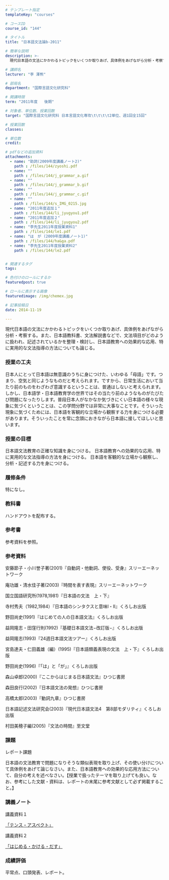 ```yaml
---
# テンプレート指定
templateKey: "courses"

# コースID
course_id: "144"

# タイトル
title: "日本語文法論b-2011"

# 簡単な説明
description: >-
  現代日本語の文法にかかわるトピックをいくつか取りあげ、具体例をあげながら分析・考察する。また、日本語教科書、文法解説書などで、文法項目がどのように扱われ、記述されているかを整理・検討し、日本語教育への...

# 講師名
lecturer: "李 澤熊"

# 部局名
department: "国際言語文化研究科"

# 開講時限
term: "2011年度	後期"

# 対象者、単位数、授業回数
target: "国際言語文化研究科 日本言語文化専攻\t\t\t\t2単位、週1回全15回"

# 授業回数
classes: 

# 単位数
credit: 

# pdfなどの追加資料
attachments: 
  - name: "助詞(2009年度講義ノート2)" 
    path : /files/144/zyoshi.pdf
  - name: "" 
    path : /files/144/j_grammar_a.gif
  - name: "" 
    path : /files/144/j_grammar_b.gif
  - name: "" 
    path : /files/144/j_grammar_c.gif
  - name: "" 
    path : /files/144/s_IMG_0215.jpg
  - name: "2011年度追加１" 
    path : /files/144/li_jyugyou1.pdf
  - name: "2011年度追加２" 
    path : /files/144/li_jyugyou2.pdf
  - name: "李先生2011年度授業資料1" 
    path : /files/144/le1.pdf
  - name: "は　が (2009年度講義ノート1)" 
    path : /files/144/ha&ga.pdf
  - name: "李先生2011年度授業資料2" 
    path : /files/144/le2.pdf


# 関連するタグ
tags:

# 色付けのロールにするか
featuredpost: true

# ロールに表示する画像
featuredimage: /img/chemex.jpg

# 記事投稿日
date: 2014-11-19

---
```

現代日本語の文法にかかわるトピックをいくつか取りあげ、具体例をあげながら分析・考察する。また、日本語教科書、文法解説書などで、文法項目がどのように扱われ、記述されているかを整理・検討し、日本語教育への効果的な応用、特に実用的な文法指導の方法についても論じる。
### 授業の工夫

日本人にとって日本語は無意識のうちに身につけた、いわゆる「母語」です。つまり、空気と同じようなものだと考えられます。ですから、日常生活において当たり前のものをわざわざ意識するということは、普通はしないと考えられます。しかし、日本語学・日本語教育学の世界ではその当たり前のようなものがたびたび問題になったりします。普段日本人がなかなか気づきにくい日本語の様々な現象に気づくということは、この学問分野では非常に大事なことです。そういった現象に気づくためには、日本語を客観的な立場から観察する力を身につける必要があります。そういったことを常に念頭におきながら日本語に接してほしいと思います。

### 授業の目標

日本語文法教育の正確な知識を身につける。 日本語教育への効果的な応用、特に実用的な文法指導の方法を身につける。 日本語を客観的な立場から観察し、分析・記述する力を身につける。 

### 履修条件

特になし。

### 教科書

ハンドアウトを配布する。 

### 参考書 

参考資料を参照。 

### 参考資料

安藤節子・小川誉子著(2001)『自動詞・他動詞、使役、受身』スリーエーネットワーク

庵功雄・清水佳子著(2003)『時間を表す表現』スリーエーネットワーク

国立国語研究所(1978,1981)『日本語の文法　上・下』

寺村秀夫（1982,1984）『日本語のシンタクスと意味Ⅰ・Ⅱ』くろしお出版

野田尚史(1991)『はじめての人の日本語文法』くろしお出版

益岡隆志・田窪行則(1992)『基礎日本語文法−改訂版−』くろしお出版

益岡隆志(1993)『24週日本語文法ツアー』くろしお出版

宮島達夫・仁田義雄（編）(1995)『日本語類義表現の文法　上・下』くろしお出版

野田尚史(1996)『「は」と「が」』くろしお出版

森山卓郎(2000)『ここからはじまる日本語文法』ひつじ書房

森田良行(2002)『日本語文法の発想』ひつじ書房

高橋太郎(2003)『動詞九章』ひつじ書房

日本語記述文法研究会(2003)『現代日本語文法4　第8部モダリティ』くろしお出版

村田美穂子編(2005)『文法の時間』至文堂

### 課題

レポート課題

日本語の文法教育で問題になりそうな類似表現を取り上げ、その使い分けについて具体例をあげて論じなさい。また、日本語教育への効果的な応用方法について、自分の考えを述べなさい。【授業で扱ったテーマを取り上げても良い。なお、参考にした文献・資料は、レポートの末尾に参考文献として必ず掲載すること。】

### 講義ノート

講義資料１


[「テンス・アスペクト」](/files/144/le1.pdf) 

講義資料２


[「はじめる・かける・だす」](/files/144/le2.pdf) 

### 成績評価

平常点、口頭発表、レポート。
